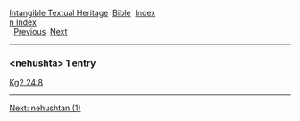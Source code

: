 [Intangible Textual Heritage](../../index)  [Bible](../index) 
[Index](index)   
[n Index](_n_)  
  [Previous](c07781)  [Next](c07783) 

------------------------------------------------------------------------

### &lt;nehushta&gt; 1 entry

[Kg2 24:8](../kjv/kg2024.htm#008)  

------------------------------------------------------------------------

[Next: nehushtan (1)](c07783)
